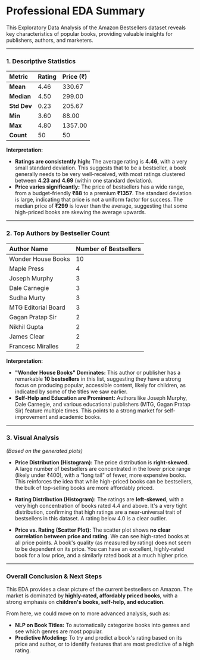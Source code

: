 
# Professional EDA Summary

This Exploratory Data Analysis of the Amazon Bestsellers dataset reveals key characteristics of popular books, providing valuable insights for publishers, authors, and marketers.

---

### 1. Descriptive Statistics

| Metric | Rating | Price (₹) |
| :--- | :--- | :--- |
| **Mean** | 4.46 | 330.67 |
| **Median** | 4.50 | 299.00 |
| **Std Dev** | 0.23 | 205.67 |
| **Min** | 3.60 | 88.00 |
| **Max** | 4.80 | 1357.00 |
| **Count** | 50 | 50 |

**Interpretation:**

*   **Ratings are consistently high:** The average rating is **4.46**, with a very small standard deviation. This suggests that to be a bestseller, a book generally needs to be very well-received, with most ratings clustered between **4.23 and 4.69** (within one standard deviation).
*   **Price varies significantly:** The price of bestsellers has a wide range, from a budget-friendly **₹88** to a premium **₹1357**. The standard deviation is large, indicating that price is not a uniform factor for success. The median price of **₹299** is lower than the average, suggesting that some high-priced books are skewing the average upwards.

---

### 2. Top Authors by Bestseller Count

| Author Name | Number of Bestsellers |
| :--- | :--- |
| Wonder House Books | 10 |
| Maple Press | 4 |
| Joseph Murphy | 3 |
| Dale Carnegie | 3 |
| Sudha Murty | 3 |
| MTG Editorial Board | 3 |
| Gagan Pratap Sir | 2 |
| Nikhil Gupta | 2 |
| James Clear | 2 |
| Francesc Miralles | 2 |

**Interpretation:**

*   **"Wonder House Books" Dominates:** This author or publisher has a remarkable **10 bestsellers** in this list, suggesting they have a strong focus on producing popular, accessible content, likely for children, as indicated by some of the titles we saw earlier.
*   **Self-Help and Education are Prominent:** Authors like Joseph Murphy, Dale Carnegie, and various educational publishers (MTG, Gagan Pratap Sir) feature multiple times. This points to a strong market for self-improvement and academic books.

---

### 3. Visual Analysis

*(Based on the generated plots)*

*   **Price Distribution (Histogram):** The price distribution is **right-skewed**. A large number of bestsellers are concentrated in the lower price range (likely under ₹400), with a "long tail" of fewer, more expensive books. This reinforces the idea that while high-priced books can be bestsellers, the bulk of top-selling books are more affordably priced.

*   **Rating Distribution (Histogram):** The ratings are **left-skewed**, with a very high concentration of books rated 4.4 and above. It's a very tight distribution, confirming that high ratings are a near-universal trait of bestsellers in this dataset. A rating below 4.0 is a clear outlier.

*   **Price vs. Rating (Scatter Plot):** The scatter plot shows **no clear correlation between price and rating**. We can see high-rated books at all price points. A book's quality (as measured by rating) does not seem to be dependent on its price. You can have an excellent, highly-rated book for a low price, and a similarly rated book at a much higher price.

---

### Overall Conclusion & Next Steps

This EDA provides a clear picture of the current bestsellers on Amazon. The market is dominated by **highly-rated, affordably priced books**, with a strong emphasis on **children's books, self-help, and education**.

From here, we could move on to more advanced analysis, such as:

*   **NLP on Book Titles:** To automatically categorize books into genres and see which genres are most popular.
*   **Predictive Modeling:** To try and predict a book's rating based on its price and author, or to identify features that are most predictive of a high rating.
